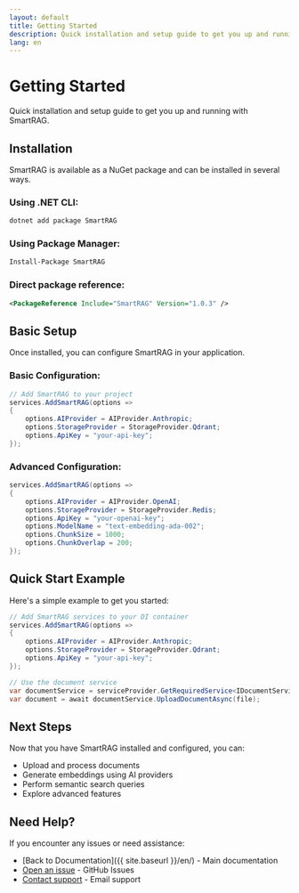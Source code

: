 ```yaml
---
layout: default
title: Getting Started
description: Quick installation and setup guide to get you up and running with SmartRAG
lang: en
---
```


# Getting Started

Quick installation and setup guide to get you up and running with SmartRAG.

## Installation

SmartRAG is available as a NuGet package and can be installed in several ways.

### Using .NET CLI:

```bash
dotnet add package SmartRAG
```

### Using Package Manager:

```bash
Install-Package SmartRAG
```

### Direct package reference:

```xml
<PackageReference Include="SmartRAG" Version="1.0.3" />
```

## Basic Setup

Once installed, you can configure SmartRAG in your application.

### Basic Configuration:

```csharp
// Add SmartRAG to your project
services.AddSmartRAG(options =>
{
    options.AIProvider = AIProvider.Anthropic;
    options.StorageProvider = StorageProvider.Qdrant;
    options.ApiKey = "your-api-key";
});
```

### Advanced Configuration:

```csharp
services.AddSmartRAG(options =>
{
    options.AIProvider = AIProvider.OpenAI;
    options.StorageProvider = StorageProvider.Redis;
    options.ApiKey = "your-openai-key";
    options.ModelName = "text-embedding-ada-002";
    options.ChunkSize = 1000;
    options.ChunkOverlap = 200;
});
```

## Quick Start Example

Here's a simple example to get you started:

```csharp
// Add SmartRAG services to your DI container
services.AddSmartRAG(options =>
{
    options.AIProvider = AIProvider.Anthropic;
    options.StorageProvider = StorageProvider.Qdrant;
    options.ApiKey = "your-api-key";
});

// Use the document service
var documentService = serviceProvider.GetRequiredService<IDocumentService>();
var document = await documentService.UploadDocumentAsync(file);
```

## Next Steps

Now that you have SmartRAG installed and configured, you can:

- Upload and process documents
- Generate embeddings using AI providers
- Perform semantic search queries
- Explore advanced features

## Need Help?

If you encounter any issues or need assistance:

- [Back to Documentation]({{ site.baseurl }}/en/) - Main documentation
- [Open an issue](https://github.com/byerlikaya/SmartRAG/issues) - GitHub Issues
- [Contact support](mailto:b.yerlikaya@outlook.com) - Email support

